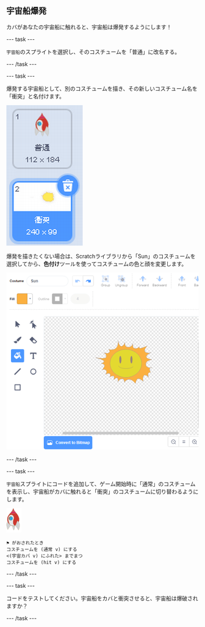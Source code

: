 ## 宇宙船爆発

カバがあなたの宇宙船に触れると、宇宙船は爆発するようにします！

--- task ---

`宇宙船`のスプライトを選択し、そのコスチュームを「普通」に改名する。

--- /task ---

--- task ---

爆発する宇宙船として、別のコスチュームを描き、その新しいコスチューム名を「衝突」と名付けます。

![スクリーンショット](images/invaders-spaceship-costumes.png)

爆発を描きたくない場合は、Scratchライブラリから「Sun」のコスチュームを選択してから、**色付け**ツールを使ってコスチュームの色と顔を変更します。

![スクリーンショット](images/invaders-sun.png)

--- /task ---

--- task ---

`宇宙船`スプライトにコードを追加して、ゲーム開始時に「通常」のコスチュームを表示し、宇宙船がカバに触れると「衝突」のコスチュームに切り替わるようにします。

![ロケットスプライト](images/rocket-sprite.png)

```blocks3
⚑ がおされたとき
コスチュームを (通常 v) にする
<(宇宙カバ v) にふれた> までまつ
コスチュームを (hit v) にする
```

--- /task ---

--- task ---

コードをテストしてください。宇宙船をカバと衝突させると、宇宙船は爆破されますか？

--- /task ---